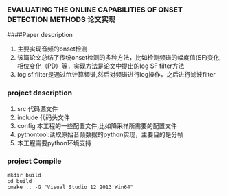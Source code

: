 ### EVALUATING THE ONLINE CAPABILITIES OF ONSET DETECTION METHODS 论文实现
####Paper description
1. 主要实现音频的onset检测
2. 该篇论文总结了传统onset检测的多种方法，比如检测频谱的幅度值(SF)变化,相位变化（PD）等，实现方法是论文中提出的log SF filter方法
3. log sf filter是通过fft计算频谱,然后对频谱进行log操作，之后进行滤波filter

### project description
1. src 代码源文件
2. include 代码头文件
3. config 本工程的一些配置文件,比如降采样所需要的配置文件
4. pythontool:读取原始音频数据的python实现，主要目的是分帧
5. 本工程需要python环境支持


### project Compile
	mkdir build
	cd build
	cmake .. -G "Visual Studio 12 2013 Win64"

